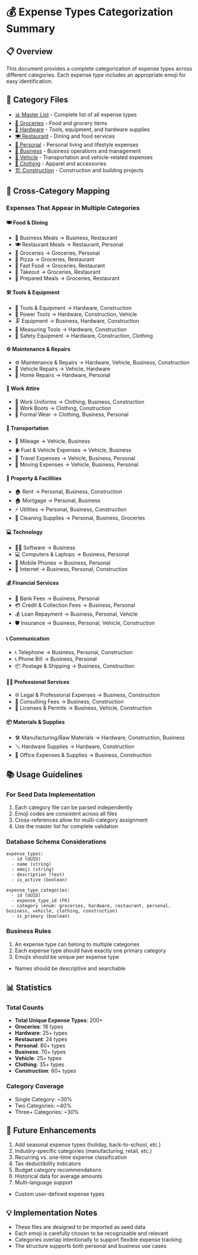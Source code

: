 # 💰 Expense Types Categorization Summary

## 📋 Overview
This document provides a complete categorization of expense types across different categories. Each expense type includes an appropriate emoji for easy identification.

## 📂 Category Files
- [📊 Master List](./expense-types-master-list.md) - Complete list of all expense types
- [🛒 Groceries](./groceries-expenses.md) - Food and grocery items
- [🔧 Hardware](./hardware-expenses.md) - Tools, equipment, and hardware supplies
- [🍽️ Restaurant](./restaurant-expenses.md) - Dining and food services
- [👤 Personal](./personal-expenses.md) - Personal living and lifestyle expenses
- [💼 Business](./business-expenses.md) - Business operations and management
- [🚗 Vehicle](./vehicle-expenses.md) - Transportation and vehicle-related expenses
- [👔 Clothing](./clothing-expenses.md) - Apparel and accessories
- [🏗️ Construction](./construction-expenses.md) - Construction and building projects

## 🔄 Cross-Category Mapping

### Expenses That Appear in Multiple Categories

#### 🍽️ Food & Dining
- 🥘 Business Meals → Business, Restaurant
- 🍽️ Restaurant Meals → Restaurant, Personal
- 🛒 Groceries → Groceries, Personal
- 🍕 Pizza → Groceries, Restaurant
- 🍔 Fast Food → Groceries, Restaurant
- 🥡 Takeout → Groceries, Restaurant
- 🍱 Prepared Meals → Groceries, Restaurant

#### 🛠️ Tools & Equipment
- 🔨 Tools & Equipment → Hardware, Construction
- 🧰 Power Tools → Hardware, Construction, Vehicle
- 🗜️ Equipment → Business, Hardware, Construction
- 📏 Measuring Tools → Hardware, Construction
- 🦺 Safety Equipment → Hardware, Construction, Clothing

#### ⚙️ Maintenance & Repairs
- ⚙️ Maintenance & Repairs → Hardware, Vehicle, Business, Construction
- 🔧 Vehicle Repairs → Vehicle, Hardware
- 🔨 Home Repairs → Hardware, Personal

#### 👔 Work Attire
- 🦺 Work Uniforms → Clothing, Business, Construction
- 🥾 Work Boots → Clothing, Construction
- 👔 Formal Wear → Clothing, Business, Personal

#### 🚗 Transportation
- 🚗 Mileage → Vehicle, Business
- ⛽ Fuel & Vehicle Expenses → Vehicle, Business
- 🚌 Travel Expenses → Vehicle, Business, Personal
- 🚃 Moving Expenses → Vehicle, Business, Personal

#### 🏢 Property & Facilities
- 🏠 Rent → Personal, Business, Construction
- 🏠 Mortgage → Personal, Business
- ⚡ Utilities → Personal, Business, Construction
- 🧹 Cleaning Supplies → Personal, Business, Groceries

#### 💻 Technology
- 👨‍💻 Software → Business
- 💻 Computers & Laptops → Business, Personal
- 📱 Mobile Phones → Business, Personal
- 🛜 Internet → Business, Personal, Construction

#### 💰 Financial Services
- 🏦 Bank Fees → Business, Personal
- 💳 Credit & Collection Fees → Business, Personal
- 💰 Loan Repayment → Business, Personal, Vehicle
- 🛡️ Insurance → Business, Personal, Vehicle, Construction

#### 📞 Communication
- 📞 Telephone → Business, Personal, Construction
- 📞 Phone Bill → Business, Personal
- 📦 Postage & Shipping → Business, Construction

#### 👨‍💼 Professional Services
- 🌐 Legal & Professional Expenses → Business, Construction
- 💼 Consulting Fees → Business, Construction
- 🐧 Licenses & Permits → Business, Vehicle, Construction

#### 📦 Materials & Supplies
- 🛠️ Manufacturing/Raw Materials → Hardware, Construction, Business
- 🪛 Hardware Supplies → Hardware, Construction
- 📠 Office Expenses & Supplies → Business, Construction

## 📚 Usage Guidelines

### For Seed Data Implementation
1. Each category file can be parsed independently
2. Emoji codes are consistent across all files
3. Cross-references allow for multi-category assignment
4. Use the master list for complete validation

### Database Schema Considerations
```
expense_types:
  - id (UUID)
  - name (string)
  - emoji (string)
  - description (text)
  - is_active (boolean)

expense_type_categories:
  - id (UUID)
  - expense_type_id (FK)
  - category (enum: groceries, hardware, restaurant, personal, business, vehicle, clothing, construction)
  - is_primary (boolean)
```

### Business Rules
1. An expense type can belong to multiple categories
2. Each expense type should have exactly one primary category
3. Emojis should be unique per expense type
- Names should be descriptive and searchable

## 📊 Statistics

### Total Counts
- **Total Unique Expense Types**: 200+
- **Groceries**: 18 types
- **Hardware**: 25+ types
- **Restaurant**: 24 types
- **Personal**: 80+ types
- **Business**: 70+ types
- **Vehicle**: 25+ types
- **Clothing**: 35+ types
- **Construction**: 60+ types

### Category Coverage
- Single Category: ~30%
- Two Categories: ~40%
- Three+ Categories: ~30%

## 🚀 Future Enhancements
1. Add seasonal expense types (holiday, back-to-school, etc.)
2. Industry-specific categories (manufacturing, retail, etc.)
3. Recurring vs. one-time expense classification
4. Tax deductibility indicators
5. Budget category recommendations
6. Historical data for average amounts
7. Multi-language support
- Custom user-defined expense types

## 💡 Implementation Notes
- These files are designed to be imported as seed data
- Each emoji is carefully chosen to be recognizable and relevant
- Categories overlap intentionally to support flexible expense tracking
- The structure supports both personal and business use cases
